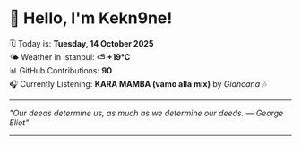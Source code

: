 # 👋 Hello, I'm Kekn9ne!

🗓️ Today is: **Tuesday, 14 October 2025**  
🌤️ Weather in Istanbul: **⛅️  +19°C**  
📊 GitHub Contributions: **90**  
🎧 Currently Listening: **KARA MAMBA (vamo alla mix)** by *Giancana* 🎶

---

_"Our deeds determine us, as much as we determine our deeds. — *George Eliot*"_

---
